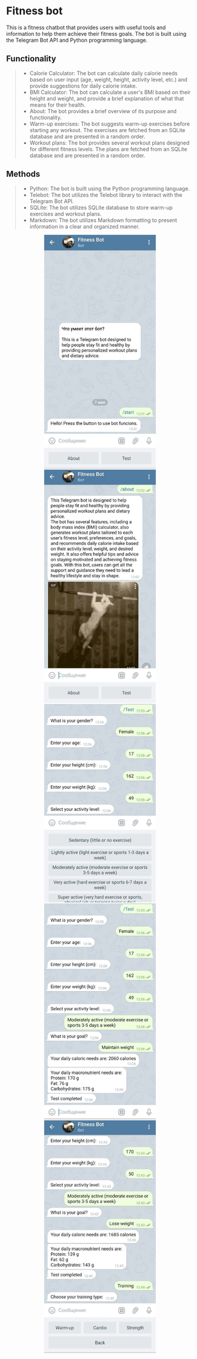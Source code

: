 # Fitness bot

This is a fitness chatbot that provides users with useful tools and information to help them achieve their fitness goals. The bot is built using the Telegram Bot API and Python programming language.

## Functionality
> - Calorie Calculator: The bot can calculate daily calorie needs based on user input (age, weight, height, activity level, etc.) and provide suggestions for daily calorie intake.
> - BMI Calculator: The bot can calculate a user's BMI based on their height and weight, and provide a brief explanation of what that means for their health.
> - About: The bot provides a brief overview of its purpose and functionality.
> - Warm-up exercises: The bot suggests warm-up exercises before starting any workout. The exercises are fetched from an SQLite database and are presented in a random order.
> - Workout plans: The bot provides several workout plans designed for different fitness levels. The plans are fetched from an SQLite database and are presented in a random order.


## Methods
> - Python: The bot is built using the Python programming language.
> - Telebot: The bot utilizes the Telebot library to interact with the Telegram Bot API.
> - SQLite: The bot utilizes SQLite database to store warm-up exercises and workout plans.
> - Markdown: The bot utilizes Markdown formatting to present information in a clear and organized manner.

<p align="center">
  <img src="https://github.com/KKsnikere/telegram_fitness_bot/blob/main/screenshots/msg631021106-1343431.jpg" width="300" />
  <img src="https://github.com/KKsnikere/telegram_fitness_bot/blob/main/screenshots/msg631021106-1343432.jpg" width="300" />
  <img src="https://github.com/KKsnikere/telegram_fitness_bot/blob/main/screenshots/msg631021106-1343433.jpg" width="300" />
  <br>
  <img src="https://github.com/KKsnikere/telegram_fitness_bot/blob/main/screenshots/msg631021106-1343434.jpg" width="300" />
  <img src="https://github.com/KKsnikere/telegram_fitness_bot/blob/main/screenshots/msg631021106-1351823.jpg" width="300" />
</p>
